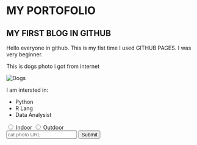<h1>MY PORTOFOLIO</h1>
<main>
<h2>MY FIRST BLOG IN GITHUB</h2>
<p>Hello everyone in github. This is my fist time I used GITHUB PAGES. I was very beginner.</p>

<p>This is dogs photo i got from internet</p>
<img src href="https://tulushendrian.github.io/pexels-cottonbro-6568501.jpg" alt="Dogs">
<p>I am intersted in:</p>
<ul>
<li>Python</li>
<li>R Lang</li>
<li>Data Analysist</li>
</ul>

<form action="https://www.freecatphotoapp.com/submit-cat-photo">
    <label for="indoor"><input id="indoor" type="radio" name="indoor-outdoor"> Indoor</label>
    <label for="outdoor"><input id="outdoor" type="radio" name="indoor-outdoor"> Outdoor</label><br>
    <input type="text" placeholder="cat photo URL" required>
    <button type="submit">Submit</button>
</form>






</main>